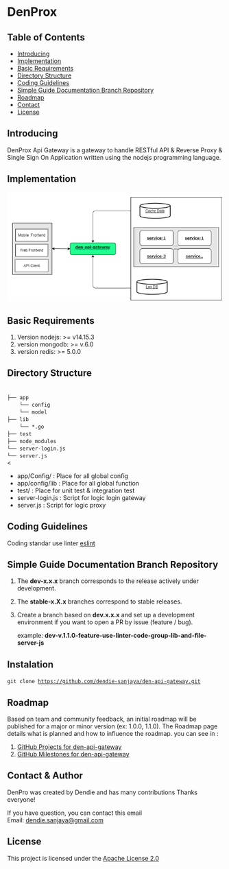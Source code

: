 # DenProx

## Table of Contents
- [Introducing](#introducing)
- [Implementation](#implemetation)
- [Basic Requirements](#basic-requirements)
- [Directory Structure](#directory-structure)
- [Coding Guidelines](#coding-guidelines) 
- [Simple Guide Documentation Branch Repository](#simple-guide-documentation-branch-repository)
- [Roadmap](#roadmap) 
- [Contact](#contact)
- [License](#license)
  
## Introducing

DenProx Api Gateway is a gateway to handle RESTful API & Reverse Proxy & Single Sign On Application written using the nodejs programming language.

## Implementation

![Sampe Get API](./asset-readme/Aristeku.png)

## Basic Requirements

1. Version nodejs: >= v14.15.3
2. version mongodb: >= v.6.0
3. version redis: >= 5.0.0

## Directory Structure
<code>
├── app
    └── config
    └── model
├── lib
    └── *.go
├── test
├── node_modules
└── server-login.js
└── server.js
</code><

- app/Config/       : Place for all global config 
- app/config/lib    : Place for all global function
- test/             : Place for unit test & integration test
- server-login.js   : Script for logic login gateway
- server.js         : Script for logic proxy


## Coding Guidelines ##
Coding standar use linter [eslint](https://eslint.org/) 


## Simple Guide Documentation Branch Repository

1. The **dev-x.x.x** branch corresponds to the release actively under development.
2. The **stable-x.X.x** branches correspond to stable releases.
3. Create a branch based on **dev.x.x.x** and set up a development environment if you want to open a PR by issue (feature / bug).

   example: **dev-v.1.1.0-feature-use-linter-code-group-lib-and-file-server-js**

## Instalation

<code>git clone https://github.com/dendie-sanjaya/den-api-gateway.git</code>

## Roadmap
Based on team and community feedback, an initial roadmap will be published for a major or minor version (ex: 1.0.0, 1.1.0). The Roadmap page details what is planned and how to influence the roadmap.
you can see in : 
1. [GitHub Projects for den-api-gateway](https://github.com/dendie-sanjaya/den-api-gateway/projects?query=is%3Aopen)
2. [GitHub Milestones for den-api-gateway](https://github.com/dendie-sanjaya/den-api-gateway/milestones)


## Contact & Author

DenPro was created by Dendie and has many contributions  Thanks everyone!

If you have question, you can contact this email   
Email: dendie.sanjaya@gmail.com

## License

This project is licensed under the [Apache License 2.0](https://www.apache.org/licenses/LICENSE-2.0)
